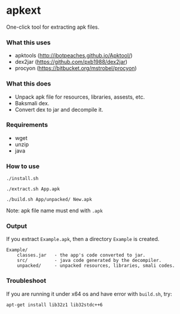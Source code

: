 # apkext

One-click tool for extracting apk files.

### What this uses

- apktools (http://ibotpeaches.github.io/Apktool/)
- dex2jar (https://github.com/pxb1988/dex2jar)
- procyon (https://bitbucket.org/mstrobel/procyon)

### What this does

- Unpack apk file for resources, libraries, assests, etc.
- Baksmali dex.
- Convert dex to jar and decompile it.

### Requirements

- wget
- unzip
- java

### How to use

```
./install.sh
```

```
./extract.sh App.apk
```

```
./build.sh App/unpacked/ New.apk
```

Note: apk file name must end with `.apk`

### Output

If you extract `Example.apk`, then a directory `Example` is created.

```
Example/
    classes.jar   - the app's code converted to jar.
    src/          - java code generated by the decompiler.
    unpacked/     - unpacked resources, libraries, smali codes.
```

### Troubleshoot

If you are running it under x64 os and have error with `build.sh`, try:

```
apt-get install lib32z1 lib32stdc++6
```
